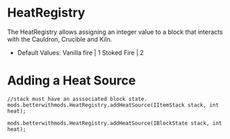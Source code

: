 # HeatRegistry

The HeatRegistry allows assigning an integer value to a block that interacts with the Cauldron, Crucible and Kiln.

* Default Values: Vanilla fire | 1 Stoked Fire | 2

# Adding a Heat Source

```zenscript
//stack must have an asssociated block state.
mods.betterwithmods.HeatRegistry.addHeatSource(IItemStack stack, int heat);

mods.betterwithmods.HeatRegistry.addHeatSource(IBlockState stack, int heat);

```